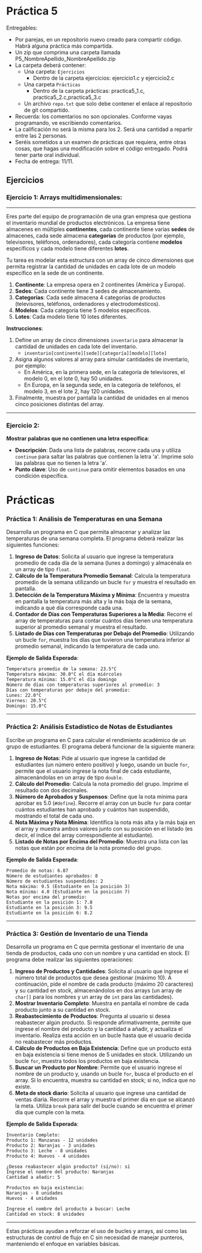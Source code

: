 # Práctica 5

Entregables:

- Por parejas, en un repositorio nuevo creado para compartir código. Habrá alguna práctica más compartida.
- Un zip que comprima una carpeta llamada P5_NombreApellido_NombreApellido.zip
- La carpeta deberá contener:
    - Una carpeta: `Ejercicios`
        - Dentro de la carpeta ejercicios: ejercicio1.c y ejercicio2.c
    - Una carpeta `Prácticas`
        - Dentro de la carpeta prácticas: practica5_1.c, practica5_2.c,practica5_3.c
    - Un archivo `repo.txt` que solo debe contener el enlace al repositorio de git compartido.
- Recuerda: los comentarios no son opcionales. Conforme vayas programando, ve escribiendo comentarios.
- La calificación no será la misma para los 2. Será una cantidad a repartir entre las 2 personas.
- Seréis sometidos a un examen de prácticas que requiera, entre otras cosas, que hagas una modificación sobre el código entregado. Podrá tener parte oral individual.
- Fecha de entrega: 11/11.

## Ejercicios

### Ejercicio 1: Arrays multidimensionales:

---

Eres parte del equipo de programación de una gran empresa que gestiona el inventario mundial de productos electrónicos. La empresa tiene almacenes en múltiples **continentes**, cada continente tiene varias **sedes** de almacenes, cada sede almacena **categorías** de productos (por ejemplo, televisores, teléfonos, ordenadores), cada categoría contiene **modelos** específicos y cada modelo tiene diferentes **lotes**.

Tu tarea es modelar esta estructura con un array de cinco dimensiones que permita registrar la cantidad de unidades en cada lote de un modelo específico en la sede de un continente.

1. **Continente**: La empresa opera en 2 continentes (América y Europa).
2. **Sedes**: Cada continente tiene 3 sedes de almacenamiento.
3. **Categorías**: Cada sede almacena 4 categorías de productos (televisores, teléfonos, ordenadores y electrodomésticos).
4. **Modelos**: Cada categoría tiene 5 modelos específicos.
5. **Lotes**: Cada modelo tiene 10 lotes diferentes.

**Instrucciones**:

1. Define un array de cinco dimensiones `inventario` para almacenar la cantidad de unidades en cada lote del inventario.
    - `inventario[continente][sede][categoría][modelo][lote]`
2. Asigna algunos valores al array para simular cantidades de inventario, por ejemplo:
    - En América, en la primera sede, en la categoría de televisores, el modelo 0, en el lote 0, hay 50 unidades.
    - En Europa, en la segunda sede, en la categoría de teléfonos, el modelo 3, en el lote 2, hay 120 unidades.
3. Finalmente, muestra por pantalla la cantidad de unidades en al menos cinco posiciones distintas del array.

---

### Ejercicio 2:

**Mostrar palabras que no contienen una letra específica**:

- **Descripción**: Dada una lista de palabras, recorre cada una y utiliza `continue` para saltar las palabras que contienen la letra 'a'. Imprime solo las palabras que no tienen la letra 'a'.
- **Punto clave**: Uso de `continue` para omitir elementos basados en una condición específica.

# Prácticas

### Práctica 1: Análisis de Temperaturas en una Semana

Desarrolla un programa en C que permita almacenar y analizar las temperaturas de una semana completa. El programa deberá realizar las siguientes funciones:

1. **Ingreso de Datos**: Solicita al usuario que ingrese la temperatura promedio de cada día de la semana (lunes a domingo) y almacénala en un array de tipo `float`.
2. **Cálculo de la Temperatura Promedio Semanal**: Calcula la temperatura promedio de la semana utilizando un bucle `for` y muestra el resultado en pantalla.
3. **Detección de la Temperatura Máxima y Mínima**: Encuentra y muestra en pantalla la temperatura más alta y la más baja de la semana, indicando a qué día corresponde cada una.
4. **Contador de Días con Temperaturas Superiores a la Media**: Recorre el array de temperaturas para contar cuántos días tienen una temperatura superior al promedio semanal y muestra el resultado.
5. **Listado de Días con Temperaturas por Debajo del Promedio**: Utilizando un bucle `for`, muestra los días que tuvieron una temperatura inferior al promedio semanal, indicando la temperatura de cada uno.

**Ejemplo de Salida Esperada**:

```
Temperatura promedio de la semana: 23.5°C
Temperatura máxima: 30.0°C el día miércoles
Temperatura mínima: 15.0°C el día domingo
Número de días con temperaturas superiores al promedio: 3
Días con temperaturas por debajo del promedio:
Lunes: 22.0°C
Viernes: 20.5°C
Domingo: 15.0°C
```

---

### Práctica 2: Análisis Estadístico de Notas de Estudiantes

Escribe un programa en C para calcular el rendimiento académico de un grupo de estudiantes. El programa deberá funcionar de la siguiente manera:

1. **Ingreso de Notas**: Pide al usuario que ingrese la cantidad de estudiantes (un número entero positivo) y luego, usando un bucle `for`, permite que el usuario ingrese la nota final de cada estudiante, almacenándolas en un array de tipo `double`.
2. **Cálculo del Promedio**: Calcula la nota promedio del grupo. Imprime el resultado con dos decimales.
3. **Número de Aprobados y Suspensos**: Define que la nota mínima para aprobar es 5.0 (`#define`). Recorre el array con un bucle `for` para contar cuántos estudiantes han aprobado y cuántos han suspendido, mostrando el total de cada uno.
4. **Nota Máxima y Nota Mínima**: Identifica la nota más alta y la más baja en el array y muestra ambos valores junto con su posición en el listado (es decir, el índice del array correspondiente al estudiante).
5. **Listado de Notas por Encima del Promedio**: Muestra una lista con las notas que están por encima de la nota promedio del grupo.

**Ejemplo de Salida Esperada**:

```
Promedio de notas: 6.87
Número de estudiantes aprobados: 8
Número de estudiantes suspendidos: 2
Nota máxima: 9.5 (Estudiante en la posición 3)
Nota mínima: 4.0 (Estudiante en la posición 7)
Notas por encima del promedio:
Estudiante en la posición 1: 7.8
Estudiante en la posición 3: 9.5
Estudiante en la posición 6: 8.2
```

---

### Práctica 3: Gestión de Inventario de una Tienda

Desarrolla un programa en C que permita gestionar el inventario de una tienda de productos, cada uno con un nombre y una cantidad en stock. El programa debe realizar las siguientes operaciones:

1. **Ingreso de Productos y Cantidades**: Solicita al usuario que ingrese el número total de productos que desea gestionar (máximo 10). A continuación, pide el nombre de cada producto (máximo 20 caracteres) y su cantidad en stock, almacenándolos en dos arrays (un array de `char[]` para los nombres y un array de `int` para las cantidades).
2. **Mostrar Inventario Completo**: Muestra en pantalla el nombre de cada producto junto a su cantidad en stock.
3. **Reabastecimiento de Productos**: Pregunta al usuario si desea reabastecer algún producto. Si responde afirmativamente, permite que ingrese el nombre del producto y la cantidad a añadir, y actualiza el inventario. Realiza esta acción en un bucle hasta que el usuario decida no reabastecer más productos.
4. **Cálculo de Productos en Baja Existencia**: Define que un producto está en baja existencia si tiene menos de 5 unidades en stock. Utilizando un bucle `for`, muestra todos los productos en baja existencia.
5. **Buscar un Producto por Nombre**: Permite que el usuario ingrese el nombre de un producto y, usando un bucle `for`, busca el producto en el array. Si lo encuentra, muestra su cantidad en stock; si no, indica que no existe.
6. **Meta de stock diario**: Solicita al usuario que ingrese una cantidad de ventas diaria. Recorre el array y muestra el primer día en que se alcanzó la meta. Utiliza `break` para salir del bucle cuando se encuentra el primer día que cumple con la meta.

**Ejemplo de Salida Esperada**:

```
Inventario Completo:
Producto 1: Manzanas - 12 unidades
Producto 2: Naranjas - 3 unidades
Producto 3: Leche - 8 unidades
Producto 4: Huevos - 4 unidades

¿Desea reabastecer algún producto? (sí/no): sí
Ingrese el nombre del producto: Naranjas
Cantidad a añadir: 5

Productos en baja existencia:
Naranjas - 8 unidades
Huevos - 4 unidades

Ingrese el nombre del producto a buscar: Leche
Cantidad en stock: 8 unidades
```

---

Estas prácticas ayudan a reforzar el uso de bucles y arrays, así como las estructuras de control de flujo en C sin necesidad de manejar punteros, manteniendo el enfoque en variables básicas.
